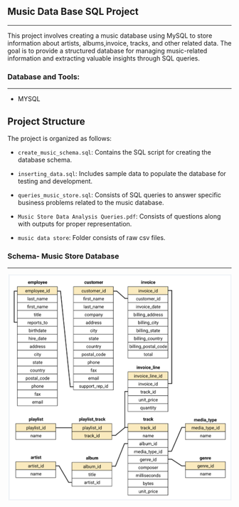 ## Music Data Base SQL Project
---
This project involves creating a music database using MySQL to store information about artists, albums,invoice, tracks, and other related data. The goal is to provide a structured database for managing music-related information and extracting valuable insights through SQL queries.

### Database and Tools:
---
- MYSQL

## Project Structure

The project is organized as follows:

- `create_music_schema.sql`: Contains the SQL script for creating the database schema.

- `inserting_data.sql`: Includes sample data to populate the database for testing and development.

- `queries_music_store.sql`: Consists of SQL queries to answer specific business problems related to the music
 database.

- `Music Store Data Analysis Queries.pdf`: Consists of questions along with outputs for proper representation.

- `music data store`: Folder consists of raw csv files. 

### Schema- Music Store Database
---
![Schema](https://github.com/navp7/SQL_DA/blob/main/music%20store%20data/schema_diagram.png)